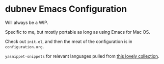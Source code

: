 # dubnev Emacs Configuration

Will always be a WIP.

Specific to me, but mostly portable as long as using Emacs for Mac OS.

Check out `init.el`, and then the meat of the configuration is in `configuration.org`.

`yasnippet-snippets` for relevant languages pulled from [this lovely collection](https://github.com/AndreaCrotti/yasnippet-snippets).
